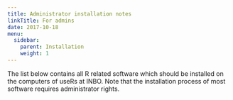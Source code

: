 ```yaml
---
title: Administrator installation notes
linkTitle: For admins
date: 2017-10-18
menu:
  sidebar:
    parent: Installation
    weight: 1
---
```


The list below contains all R related software which should be installed on the computers of useRs at INBO. Note that the installation process of most software requires administrator rights.

